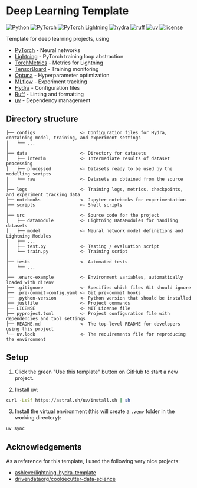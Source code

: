 # Deep Learning Template
[![Python](https://img.shields.io/badge/Python-3776ab?logo=python&logoColor=white)](https://github.com/pre-commit/pre-commit)
[![PyTorch](https://img.shields.io/badge/PyTorch-ee4c2c?logo=pytorch&logoColor=white)](https://pytorch.org/get-started/locally/)
[![PyTorch Lightning](https://img.shields.io/badge/-Lightning-7e4fff?logo=lightning&logoColor=white)](https://pytorchlightning.ai/)
[![hydra](https://img.shields.io/badge/-Hydra-89b8cd?logo=meta)](https://hydra.cc/)
[![ruff](https://img.shields.io/badge/Ruff-261230?logo=ruff&logoColor=white)](https://github.com/astral-sh/ruff)
[![uv](https://img.shields.io/badge/uv-de5fe9?logo=uv&logoColor=white)](https://github.com/astral-sh/uv)
[![license](https://img.shields.io/badge/license-MIT-green.svg?labelColor=gray)](https://github.com/miguelbper/deep-learning-template/blob/main/LICENSE)
<!-- TODO: add automatic tests passing -->
<!-- TODO: add automatic code coverage -->



Template for deep learning projects, using
- [PyTorch](https://github.com/pytorch/pytorch) - Neural networks
- [Lightning](https://github.com/Lightning-AI/pytorch-lightning) - PyTorch training loop abstraction
- [TorchMetrics](https://github.com/Lightning-AI/torchmetrics) - Metrics for Lightning
- [TensorBoard](https://github.com/tensorflow/tensorboard) - Training monitoring
- [Optuna](https://github.com/optuna/optuna) - Hyperparameter optimization
- [MLflow](https://github.com/mlflow/mlflow) - Experiment tracking
- [Hydra](https://github.com/facebookresearch/hydra) - Configuration files
- [Ruff](https://github.com/astral-sh/ruff) - Linting and formatting
- [uv](https://github.com/astral-sh/uv) - Dependency management


<!-- TODO: add directory structure explanation -->
## Directory structure
```
├── configs                 <- Configuration files for Hydra, containing model, training, and experiment settings
│   └── ...
│
├── data                    <- Directory for datasets
│   ├── interim             <- Intermediate results of dataset processing
│   ├── processed           <- Datasets ready to be used by the modelling scripts
│   └── raw                 <- Datasets as obtained from the source
│
├── logs                    <- Training logs, metrics, checkpoints, and experiment tracking data
├── notebooks               <- Jupyter notebooks for experimentation
├── scripts                 <- Shell scripts
│
├── src                     <- Source code for the project
│   ├── datamodule          <- Lightning DataModules for handling datasets
│   ├── model               <- Neural network model definitions and Lightning Modules
│   ├── ...
│   ├── test.py             <- Testing / evaluation script
│   └── train.py            <- Training script
│
├── tests                   <- Automated tests
│   └── ...
│
├── .envrc-example          <- Environment variables, automatically loaded with direnv
├── .gitignore              <- Specifies which files Git should ignore
├── .pre-commit-config.yaml <- Git pre-commit hooks
├── .python-version         <- Python version that should be installed
├── justfile                <- Project commands
├── LICENSE                 <- MIT License file
├── pyproject.toml          <- Project configuration file with dependencies and tool settings
├── README.md               <- The top-level README for developers using this project
└── uv.lock                 <- The requirements file for reproducing the environment
```

## Setup
1. Click the green "Use this template" button on GitHub to start a new project.

2. Install uv:
```bash
curl -LsSf https://astral.sh/uv/install.sh | sh
```

3. Install the virtual environment (this will create a `.venv` folder in the working directory):
```bash
uv sync
```

## Acknowledgements
As a reference for this template, I used the following very nice projects:
- [ashleve/lightning-hydra-template](https://github.com/ashleve/lightning-hydra-template)
- [drivendataorg/cookiecutter-data-science](https://github.com/drivendataorg/cookiecutter-data-science)

<!-- TODO: at some point, may add what motivated me to do these changes
- Borrow ideas from both
- Better dependency management with uv
- Better linting and formatting with Ruff
- Better generic LightningModule, not adapted to dataset at hand
- Add a justfile
- Learning exercise
-->

<!-- TODO: at some point, add links to good "best practices" reading -->

<!-- TODO: add "checklist" on how to approach a new problem -->

<!-- TODO: add extra libraries that can be used
- nbautoexport for creating copies of notebooks
- ...
-->
